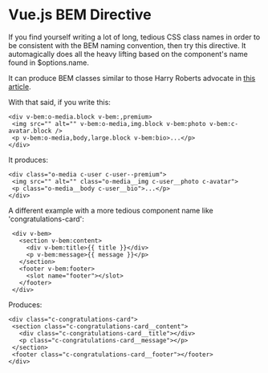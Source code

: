 # Vue.js BEM Directive

If you find yourself writing a lot of long, tedious CSS class names in
order to be consistent with the BEM naming convention, then try this
directive. It automagically does all the heavy lifting based on
the component's name found in $options.name.

It can produce BEM classes similar to those Harry Roberts advocate in
[this article](http://bit.ly/1R3nlNG).

With that said, if you write this:
```
<div v-bem:o-media.block v-bem:,premium>
 <img src="" alt="" v-bem:o-media,img.block v-bem:photo v-bem:c-avatar.block />
 <p v-bem:o-media,body,large.block v-bem:bio>...</p>
</div>
```

It produces:
```
<div class="o-media c-user c-user--premium">
 <img src="" alt="" class="o-media__img c-user__photo c-avatar">
 <p class="o-media__body c-user__bio">...</p>
</div>
```

A different example with a more tedious component name like
'congratulations-card':
```
 <div v-bem>
   <section v-bem:content>
     <div v-bem:title>{{ title }}</div>
     <p v-bem:message>{{ message }}</p>
   </section>    
   <footer v-bem:footer>
     <slot name="footer"></slot>
   </footer>
 </div>
```

Produces:
```
<div class="c-congratulations-card">
 <section class="c-congratulations-card__content">
   <div class="c-congratulations-card__title"></div>
   <p class="c-congratulations-card__message"></p>
 </section>    
 <footer class="c-congratulations-card__footer"></footer>
</div>
```